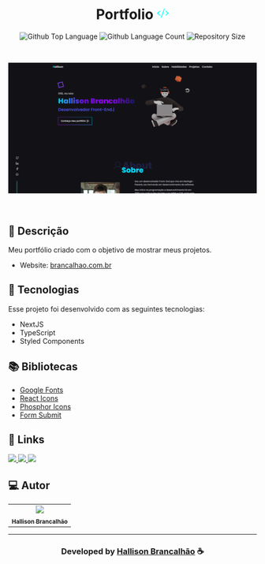 <h1 align="center">
  Portfolio <img width="25px" src="https://raw.githubusercontent.com/hallisonbrancalhao/Protifolio/685b120ae192a17789bf2517ea8c75b8ec716c62/public/icon.svg"/>
</h1>

 <p align="center">
  <img alt="Github Top Language" src="https://img.shields.io/github/languages/top/EvanderInacio/Portfolio?color=00FFFB">
  <img alt="Github Language Count" src="https://img.shields.io/github/languages/count/EvanderInacio/Portfolio?color=00FFFB">
  <img alt="Repository Size" src="https://img.shields.io/github/repo-size/EvanderInacio/Portfolio?color=00FFFB">
</p>

<br>

![Resultado final do projeto](https://github.com/hallisonbrancalhao/Protifolio/blob/master/public/ogimage.png)

<br>

## 📝 Descrição

Meu portfólio criado com o objetivo de mostrar meus projetos.

- Website: [brancalhao.com.br](https://brancalhao.com.br/)

## 🚀 Tecnologias

Esse projeto foi desenvolvido com as seguintes tecnologias:

- NextJS
- TypeScript
- Styled Components

## 📚 Bibliotecas

- [Google Fonts](https://fonts.google.com/)
- [React Icons](https://react-icons.github.io/react-icons/)
- [Phosphor Icons](https://phosphoricons.com/)
- [Form Submit](https://formsubmit.co/)

## 🔗 Links

<p align="left">

 <a href="https://www.linkedin.com/in/hallisonbrancalhao" alt="Linkedin">
  <img src="https://img.shields.io/badge/-Linkedin-000?style=for-the-badge&logo=Linkedin&logoColor=0A66C2&link=https://www.linkedin.com/in/evander-inacio"/> 
 </a>
  
 <a href="https://www.facebook.com/hallisonbrancalhao" alt="Facebook">
  <img src="https://img.shields.io/badge/-Facebook-000?style=for-the-badge&logo=Facebook&logoColor=000dff&link=https://www.facebook.com/evandder.lopes"/> 
 </a>

 <a href="https://brancalhao.com.br" alt="Portfolio">
  <img src="https://img.shields.io/badge/my_portfolio-000?style=for-the-badge&logo=ko-fi&logoColor=FFF&link=https://www.evanderinacio.com/"/>
 </a>

 </p>
 
## 💻 Autor<br>
<table>
  <tr>
    <td align="center">
      <a href="https://github.com/hallisonbrancalhao">
        <img src="https://avatars.githubusercontent.com/u/98134774?v=4" width="100px;" /><br>
        <sub>
          <b>Hallison Brancalhão</b>
        </sub>
      </a>
    </td>
  </tr>
</table>

---

  <h3 align="center"> Developed by <a href="https://www.linkedin.com/in/hallisonbrancalhao/">Hallison Brancalhão</a> ☕</h3>

